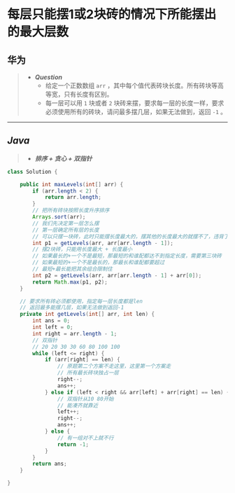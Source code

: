 # 每层只能摆1或2块砖的情况下所能摆出的最大层数

## 华为

> - ***Question***
>   - 给定一个正数数组 `arr` ，其中每个值代表砖块长度。所有砖块等高等宽，只有长度有区别。
>   - 每一层可以用 `1` 块或者 `2` 块砖来摆，要求每一层的长度一样，要求必须使用所有的砖块，请问最多摆几层，如果无法做到，返回 `-1` 。

---

## *Java*

> - ***排序 + 贪心 + 双指针***

```java
class Solution {

    public int maxLevels(int[] arr) {
        if (arr.length < 2) {
            return arr.length;
        }
        // 把所有砖块按照长度升序排序
        Arrays.sort(arr);
        // 我们先决定第一层怎么摆
        // 第一层确定所有层的长度
        // 可以只摆一块砖，此时只能摆长度最大的，摆其他的长度最大的就摆不了，违背了全部使用的原则
        int p1 = getLevels(arr, arr[arr.length - 1]);
        // 摆2块砖，只能用长度最大 + 长度最小
        // 如果最长的+一个不是最短，那最短的和谁配都达不到指定长度，需要第三块砖
        // 如果最短的+一个不是最长的，那最长和谁配都要超过
        // 最短+最长能把其余组合限制住
        int p2 = getLevels(arr, arr[arr.length - 1] + arr[0]);
        return Math.max(p1, p2);
    }

    // 要求所有砖必须都使用，指定每一层长度都是len
    // 返回最多能摆几层，如果无法做到返回-1
    private int getLevels(int[] arr, int len) {
        int ans = 0;
        int left = 0;
        int right = arr.length - 1;
        // 双指针
        // 20 20 30 30 60 80 100 100
        while (left <= right) {
            if (arr[right] == len) {
                // 原题第二个方案不走这里，这里第一个方案走
                // 所有最长砖块独占一层
                right--;
                ans++;
            } else if (left < right && arr[left] + arr[right] == len) {
                // 双指针从10 80开始
                // 能凑齐就靠近
                left++;
                right--;
                ans++;
            } else {
                // 有一组对不上就不行
                return -1;
            }
        }
        return ans;
    }

}
```
